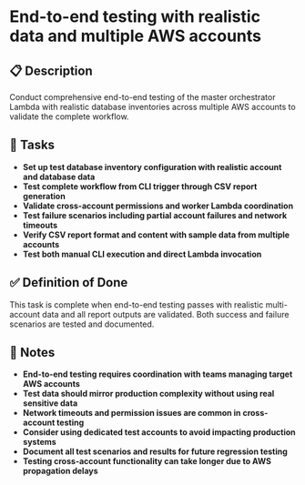 # End-to-end testing with realistic data and multiple AWS accounts

## 📋 Description

Conduct comprehensive end-to-end testing of the master orchestrator Lambda with realistic database inventories across multiple AWS accounts to validate the complete workflow.

## 📝 Tasks

- **Set up test database inventory configuration with realistic account and database data**
- **Test complete workflow from CLI trigger through CSV report generation**
- **Validate cross-account permissions and worker Lambda coordination**
- **Test failure scenarios including partial account failures and network timeouts**
- **Verify CSV report format and content with sample data from multiple accounts**
- **Test both manual CLI execution and direct Lambda invocation**

## ✅ Definition of Done

This task is complete when end-to-end testing passes with realistic multi-account data and all report outputs are validated. Both success and failure scenarios are tested and documented.

## 📝 Notes

- **End-to-end testing requires coordination with teams managing target AWS accounts**
- **Test data should mirror production complexity without using real sensitive data**
- **Network timeouts and permission issues are common in cross-account testing**
- **Consider using dedicated test accounts to avoid impacting production systems**
- **Document all test scenarios and results for future regression testing**
- **Testing cross-account functionality can take longer due to AWS propagation delays**